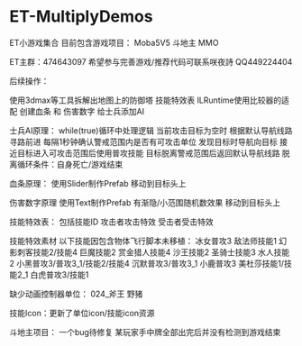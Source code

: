 # ET-MultiplyDemos
ET小游戏集合
目前包含游戏项目：
Moba5V5
斗地主
MMO

ET主群：474643097
希望参与完善游戏/推荐代码可联系咲夜詩
QQ449224404

后续操作：

使用3dmax等工具拆解出地图上的防御塔
技能特效表
ILRuntime使用比较器的适配
创建血条 和 伤害数字
给士兵添加AI

士兵AI原理：
while(true)循环中处理逻辑
当前攻击目标为空时 根据默认导航线路寻路前进
每隔1秒钟确认警戒范围内是否有可攻击单位
发现目标时导航向目标
接近目标进入可攻击范围后使用普攻技能
目标脱离警戒范围后返回默认导航线路
脱离循环条件：自身死亡/游戏结束

血条原理：
使用Slider制作Prefab 移动到目标头上

伤害数字原理
使用Text制作Prefab 有渐隐/小范围随机数效果 移动到目标头上

技能特效表：
包括技能ID 攻击者攻击特效 受击者受击特效

技能特效素材 以下技能因包含物体飞行脚本未移植：
冰女普攻3
敌法师技能1
幻影刺客技能2/技能4
巨魔技能2
赏金猎人技能4
沙王技能2
圣骑士技能3
水人技能2
小黑普攻3/普攻3_1/技能2/技能4
沉默普攻3/普攻3_1
小鹿普攻3
美杜莎技能1/技能2_1
白虎普攻3/技能1

缺少动画控制器单位：
024_斧王
野猪

技能Icon：更新了单位icon/技能icon资源

斗地主项目：
一个bug待修复
某玩家手中牌全部出完后并没有检测到游戏结束
